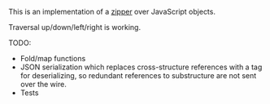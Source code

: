 This is an implementation of a [zipper][zipper] over JavaScript objects.

Traversal up/down/left/right is working.

TODO:

 * Fold/map functions
 * JSON serialization which replaces cross-structure references with a tag for
   deserializing, so redundant references to substructure are not sent over
   the wire.
 * Tests

[zipper]: https://secure.wikimedia.org/wikipedia/en/wiki/Zipper_%28data_structure%29
